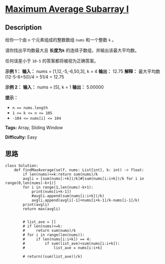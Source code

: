 # [Maximum Average Subarray I][title]

## Description

给你一个由 `n` 个元素组成的整数数组 `nums` 和一个整数 `k` 。

请你找出平均数最大且 **长度为`k`** 的连续子数组，并输出该最大平均数。

任何误差小于 `10-5` 的答案都将被视为正确答案。



**示例 1：**
            **输入：** nums = [1,12,-5,-6,50,3], k = 4    **输出：** 12.75    **解释：** 最大平均数 (12-5-6+50)/4 = 51/4 = 12.75    

**示例 2：**
            **输入：** nums = [5], k = 1    **输出：** 5.00000    



**提示：**

  * `n == nums.length`
  * `1 <= k <= n <= 105`
  * `-104 <= nums[i] <= 104`


**Tags:** Array, Sliding Window

**Difficulty:** Easy

## 思路

``` python3
class Solution:
    def findMaxAverage(self, nums: List[int], k: int) -> float:
        if len(nums)<=k:return sum(nums)/k
        avgli = [sum(nums[:+k])/k]#[sum(nums[i:i+k])/k for i in range(0,len(nums)-k+1)]
        for i in range(1,len(nums)-k+1): 
            print(nums[i+k-1])
            #avgli.append(sum(nums[i:i+k])/k)
            avgli.append(avgli[-1]+nums[i+k-1]/k-nums[i-1]/k)
        print(avgli)    
        return max(avgli)
            

        # list_ave = []
        # if len(nums)<=k:
        #     return sum(nums)/k
        # for i in range(len(nums)):
        #     if len(nums[i:i+k]) == 4:
        #         if sum(list_ave)<sum(nums[i:i+k]):
        #             list_ave = nums[i:i+k]
        
        # return((sum(list_ave))/k)

```

[title]: https://leetcode-cn.com/problems/maximum-average-subarray-i
